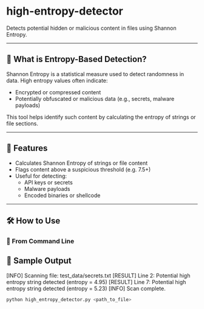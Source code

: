 # high-entropy-detector

Detects potential hidden or malicious content in files using Shannon Entropy.

---

## 📌 What is Entropy-Based Detection?

Shannon Entropy is a statistical measure used to detect randomness in data. High entropy values often indicate:

- Encrypted or compressed content  
- Potentially obfuscated or malicious data (e.g., secrets, malware payloads)

This tool helps identify such content by calculating the entropy of strings or file sections.

---

## 🚀 Features

- Calculates Shannon Entropy of strings or file content  
- Flags content above a suspicious threshold (e.g. 7.5+)  
- Useful for detecting:
  - API keys or secrets  
  - Malware payloads  
  - Encoded binaries or shellcode  

---

## 🛠️ How to Use



### 🔹 From Command Line


## 🧪 Sample Output

[INFO] Scanning file: test_data/secrets.txt
[RESULT] Line 2: Potential high entropy string detected (entropy = 4.95)
[RESULT] Line 7: Potential high entropy string detected (entropy = 5.23)
[INFO] Scan complete.

```bash
python high_entropy_detector.py <path_to_file>
